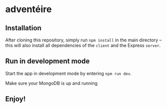 # adventéire

## Installation

After cloning this repository, simply run `npm install` in the main directory – this will also install all dependencies of the `client` and the Express `server`.

## Run in development mode

Start the app in development mode by entering `npm run dev`.

Make sure your MongoDB is up and running

## Enjoy!
